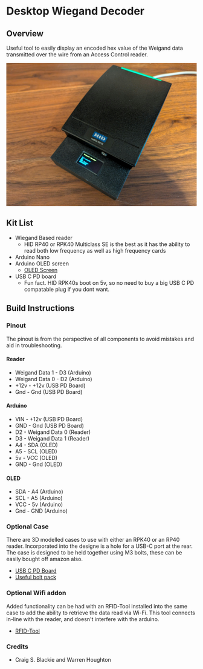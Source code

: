 # Desktop Wiegand Decoder

Overview
--------

Useful tool to easily display an encoded hex value of the Weigand data transmitted over the wire from an Access Control reader.

![HIDRP40](https://github.com/craigsblackie/desktop-decoder/blob/main/Images/Desktop_Decoder4.jpg?raw=true)

Kit List
--------

*   Wiegand Based reader
    *   HID RP40 or RPK40 Multiclass SE is the best as it has the ability to read both low frequency as well as high frequency cards
*   Arduino Nano
*   Arduino OLED screen
    *   [OLED Screen](https://www.amazon.co.uk/gp/product/B08NDJ3S3Q/ref=ppx_yo_dt_b_asin_title_o02_s00?ie=UTF8&psc=1)
* USB C PD board
    * Fun fact. HID RPK40s boot on 5v, so no need to buy a big USB C PD compatable plug if you dont want.

Build Instructions
------------------

### Pinout

The pinout is from the perspective of all components to avoid mistakes and aid in troubleshooting.

#### Reader

*   Weigand Data 1 - D3 (Arduino)
*   Weigand Data 0 - D2 (Arduino)
*   +12v - +12v (USB PD Board)
*   Gnd - Gnd (USB PD Board)

#### Arduino

*   VIN - +12v (USB PD Board)
*   GND - Gnd (USB PD Board)
*   D2 - Weigand Data 0 (Reader)
*   D3 - Weigand Data 1 (Reader)
*   A4 - SDA (OLED)
*   A5 - SCL (OLED)
*   5v - VCC (OLED)
*   GND - Gnd (OLED)

#### OLED

*   SDA - A4 (Arduino)
*   SCL - A5 (Arduino)
*   VCC - 5v (Arduino)
*   Gnd - GND (Arduino)

### Optional Case

There are 3D modelled cases to use with either an RPK40 or an RP40 reader. Incorporated into the designe is a hole for a USB-C port at the rear. The case is designed to be held together using M3 bolts, these can be easily bought off amazon also.

*   [USB C PD Board](https://www.amazon.co.uk/Youmile-charge-trigger-module-voltage/dp/B09WTQC5Q4)
*   [Useful bolt pack](https://www.amazon.co.uk/gp/product/B075CKYJF6)

### Optional Wifi addon

Added functionality can be had with an RFID-Tool installed into the same case to add the ability to retrieve the data read via Wi-Fi. This tool connects in-line with the reader, and doesn't interfere with the arduino.

*   [RFID-Tool](https://labs.ksec.co.uk/product/esp-rfid-tool/)

### Credits
* Craig S. Blackie and Warren Houghton 

